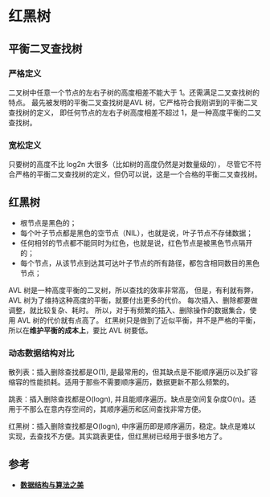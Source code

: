 # 红黑树
## 平衡二叉查找树
### 严格定义
二叉树中任意一个节点的左右子树的高度相差不能大于 1。还需满足二叉查找树的特点。
最先被发明的平衡二叉查找树是AVL 树，它严格符合我刚讲到的平衡二叉查找树的定义，
即任何节点的左右子树高度相差不超过 1，是一种高度平衡的二叉查找树。
### 宽松定义
只要树的高度不比 log2n 大很多（比如树的高度仍然是对数量级的），
尽管它不符合严格的平衡二叉查找树的定义，但仍可以说，这是一个合格的平衡二叉查找树。

## 红黑树
* 根节点是黑色的；
* 每个叶子节点都是黑色的空节点（NIL），也就是说，叶子节点不存储数据；
* 任何相邻的节点都不能同时为红色，也就是说，红色节点是被黑色节点隔开的；
* 每个节点，从该节点到达其可达叶子节点的所有路径，都包含相同数目的黑色节点；

AVL 树是一种高度平衡的二叉树，所以查找的效率非常高，
但是，有利就有弊，AVL 树为了维持这种高度的平衡，就要付出更多的代价。
每次插入、删除都要做调整，就比较复杂、耗时。
所以，对于有频繁的插入、删除操作的数据集合，使用 AVL 树的代价就有点高了。
红黑树只是做到了近似平衡，并不是严格的平衡，所以在**维护平衡的成本上**，要比 AVL 树要低。

### 动态数据结构对比
散列表：插入删除查找都是O(1), 是最常用的，但其缺点是不能顺序遍历以及扩容缩容的性能损耗。适用于那些不需要顺序遍历，数据更新不那么频繁的。

跳表：插入删除查找都是O(logn), 并且能顺序遍历。缺点是空间复杂度O(n)。适用于不那么在意内存空间的，其顺序遍历和区间查找非常方便。

红黑树：插入删除查找都是O(logn), 中序遍历即是顺序遍历，稳定。缺点是难以实现，去查找不方便。其实跳表更佳，但红黑树已经用于很多地方了。
## 参考
* [**数据结构与算法之美**](http://gk.link/a/10p9l)